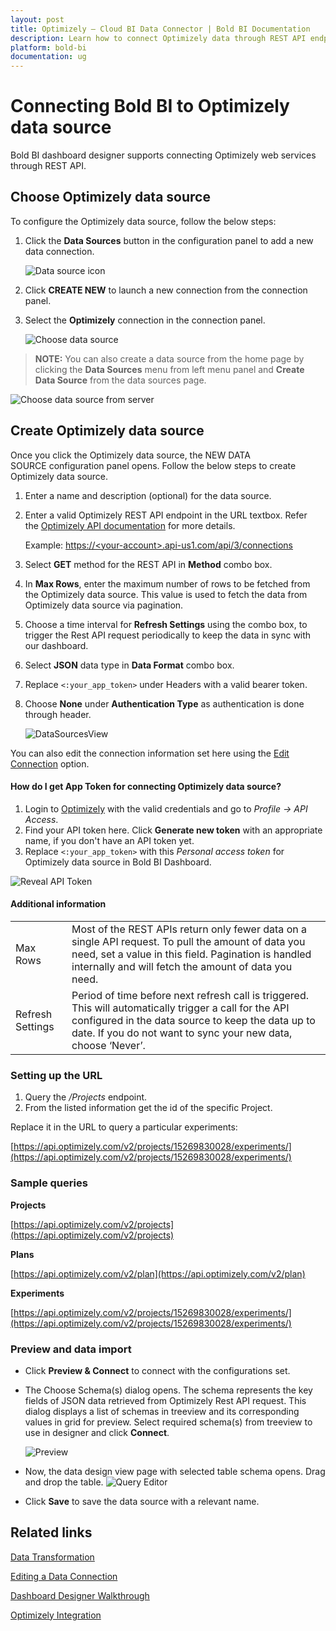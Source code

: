```yaml
---
layout: post
title: Optimizely – Cloud BI Data Connector | Bold BI Documentation
description: Learn how to connect Optimizely data through REST API endpoint with Bold BI Cloud and create data source for dashboard configuration.
platform: bold-bi
documentation: ug
---
```


# Connecting Bold BI to Optimizely data source

Bold BI dashboard designer supports connecting Optimizely web services through REST API.

## Choose Optimizely data source

To configure the Optimizely data source, follow the below steps:

1. Click the **Data Sources** button in the configuration panel to add a new data connection.
   
   ![Data source icon](/static/assets/cloud/working-with-datasource/data-connectors/images/common/DataSourcesIcon.png)
   
2. Click **CREATE NEW** to launch a new connection from the connection panel.

3. Select the **Optimizely** connection in the connection panel.

    ![Choose data source](/static/assets/cloud/working-with-datasource/data-connectors/images/optimizely/ChooseDS.png)

> **NOTE:**  You can also create a data source from the home page by clicking the **Data Sources** menu from left menu panel and **Create Data Source** from the data sources page.

   ![Choose data source from server](/static/assets/cloud/working-with-datasource/data-connectors/images/optimizely/ChooseDS_server.png)

## Create Optimizely data source

Once you click the Optimizely data source, the NEW DATA SOURCE configuration panel opens. Follow the below steps to create Optimizely data source.
1. Enter a name and description (optional) for the data source.
2. Enter a valid Optimizely REST API endpoint in the URL textbox. Refer the [Optimizely API documentation](https://developers.optimizely.com/classic/rest/v1/) for more details.

   Example: [https://&lt;your-account&gt;.api-us1.com/api/3/connections](https://%3cyour-account%3e.api-us1.com/api/3/connections)

3. Select **GET** method for the REST API in **Method** combo box.
4. In **Max Rows**, enter the maximum number of rows to be fetched from the Optimizely data source. This value is used to fetch the data from Optimizely data source via pagination.
5. Choose a time interval for **Refresh Settings** using the combo box, to trigger the Rest API request periodically to keep the data in sync with our dashboard.  
6. Select **JSON** data type in **Data Format** combo box.
7. Replace `<:your_app_token>` under Headers with a valid bearer token.
8. Choose **None** under **Authentication Type** as authentication is done through header.

    ![DataSourcesView](/static/assets/cloud/working-with-datasource/data-connectors/images/optimizely/DataSourcesView.png)

You can also edit the connection information set here using the [Edit Connection](/cloud-bi/working-with-data-source/editing-a-data-connection/) option.

#### How do I get App Token for connecting Optimizely data source?

1. Login to [Optimizely](https://app.optimizely.com/signin) with the valid credentials and go to *Profile -> API Access*.
2. Find your API token here. Click **Generate new token** with an appropriate name, if you don't have an API token yet. 
3. Replace `<:your_app_token>` with this *Personal access token* for Optimizely data source in Bold BI Dashboard.

![Reveal API Token](/static/assets/cloud/working-with-datasource/data-connectors/images/optimizely/APIToken.png)

#### Additional information
<table width="600">
<tr>
<td>
Max Rows
</td>
<td>
Most of the REST APIs return only fewer data on a single API request. To pull the amount of data you need, set a value in this field.  
Pagination is handled internally and will fetch the amount of data you need.
</td>
</tr>
<tr>
<td>
Refresh Settings
</td>
<td>
Period of time before next refresh call is triggered. This will automatically trigger a call for the API configured in the data source to keep the data up to date. If you do not want to sync your new data, choose ‘Never’.
</td>
</tr>
</table>

### Setting up the URL

1. Query the <i>/Projects</i> endpoint.
2. From the listed information get the id of the specific Project.

Replace it in the URL to query a particular experiments:

[https://api.optimizely.com/v2/projects/15269830028/experiments/](https://api.optimizely.com/v2/projects/15269830028/experiments/)

### Sample queries

**Projects**

[https://api.optimizely.com/v2/projects](https://api.optimizely.com/v2/projects)

**Plans**

[https://api.optimizely.com/v2/plan](https://api.optimizely.com/v2/plan)

**Experiments**

[https://api.optimizely.com/v2/projects/15269830028/experiments/](https://api.optimizely.com/v2/projects/15269830028/experiments/)

### Preview and data import
* Click **Preview & Connect** to connect with the configurations set.
* The Choose Schema(s) dialog opens. The schema represents the key fields of JSON data retrieved from Optimizely Rest API request. This dialog displays a list of schemas in treeview and its corresponding values in grid for preview. Select required schema(s) from treeview to use in designer and click **Connect**.

   ![Preview](/static/assets/cloud/working-with-datasource/data-connectors/images/common/Preview.png)

* Now, the data design view page with selected table schema opens. Drag and drop the table.
   ![Query Editor](/static/assets/cloud/working-with-datasource/data-connectors/images/common/QueryEditor.png)

* Click **Save** to save the data source with a relevant name.

## Related links
[Data Transformation](/cloud-bi/working-with-data-source/transforming-data/joining-table/)

[Editing a Data Connection](/cloud-bi/working-with-data-source/editing-a-data-connection/)   

[Dashboard Designer Walkthrough](/cloud-bi/getting-started/quick-start/)

[Optimizely Integration](https://www.boldbi.com/integrations/optimizely?utm_source=syncfusion&utm_medium=documentation&utm_campaign=boldbioptimizelyintegration)